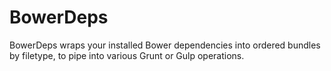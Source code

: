 # BowerDeps

BowerDeps wraps your installed Bower dependencies into ordered bundles by filetype, to pipe into various Grunt or Gulp operations.
